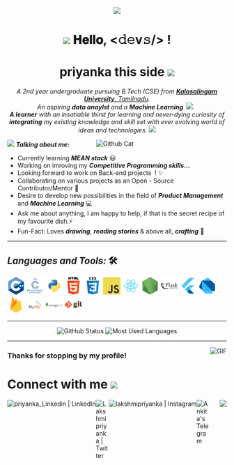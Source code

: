 <p align="center"><img src="https://media.giphy.com/media/yl6yQcefy5GicjC0o1/giphy.gif" width="800px"></p>
<h1 align="center"><img src="https://media.giphy.com/media/CV8n4vC6r9b5J3JZd9/giphy.gif" width="30px">  𝐇𝐞𝐥𝐥𝐨, <𝚍𝚎v𝚜/> ! 
<br>
<h1 align="center">priyanka this side  <img src="https://media.giphy.com/media/L1R1tvI9svkIWwpVYr/giphy.gif" width="120px">
</h1>

<p align="center">
  <em>
    A 2nd year undergraduate pursuing B.Tech (CSE) from <a href="https://aktu.ac.in/"> <b>Kalasalingam University</b>, Tamilnadu</a>. <br>
    An aspiring <b>data anaylst</b>  and a <b>Machine Learning </b>&nbsp<img src="https://media.giphy.com/media/7TcdtHOCxo3meUvPgj/giphy.gif" width="30px"> &nbsp <br><b>A learner</b>
    with an insatiable thirst for learning and never-dying curiosity of <b>integrating</b> my existing knowledge and skill set with ever evolving world of ideas and technologies. <img src="https://media.giphy.com/media/fUXZfIDUl8K7lJJ9KK/giphy.gif" width="40px">
  </em>
</p>

<img align="right" width=300px alt="Github Cat" src="https://camo.githubusercontent.com/3b7c592ede97b6138ffd4b1cc1541c2f3b11fd39/687474703a2f2f33312e6d656469612e74756d626c722e636f6d2f31376665613932306666333665663466356238373764353231366137616164392f74756d626c725f6d6f39786a65387a5a34317163626975666f315f313238302e676966" />

 <img src="https://media.giphy.com/media/ObNTw8Uzwy6KQ/giphy.gif" width="30px">&nbsp;**_Talking about me:_**

- Currently learning **_MEAN stack_** :smiley:
- Working on imroving my **_Competitive Programming skills..._**
- Looking forward to work on Back-end projects &nbsp;! :sparkles:
- Collaborating on various projects as an Open - Source Contributor/Mentor :rocket:
- Desire to develop new possibilities in the field of **_Product Management_** and **_Machine Learning_** 💻
- Ask me about anything, I am happy to help, if that is the secret recipe of my favourite dish.⚡️
- Fun-Fact: Loves **_drawing_**, **_reading stories_** & above all, **_crafting_** :sparkling_heart:

<hr>

## _Languages and Tools:_ 🛠  

<code><img height="40" src="https://raw.githubusercontent.com/github/explore/80688e429a7d4ef2fca1e82350fe8e3517d3494d/topics/cpp/cpp.png"></code>
<code><img height="40" src="https://raw.githubusercontent.com/github/explore/80688e429a7d4ef2fca1e82350fe8e3517d3494d/topics/c/c.png"></code>
<code><img height="40" src="https://raw.githubusercontent.com/github/explore/80688e429a7d4ef2fca1e82350fe8e3517d3494d/topics/python/python.png"></code>
<code><img height="40" src="https://raw.githubusercontent.com/github/explore/80688e429a7d4ef2fca1e82350fe8e3517d3494d/topics/html/html.png"></code>
<code><img height="40" src="https://raw.githubusercontent.com/github/explore/5c058a388828bb5fde0bcafd4bc867b5bb3f26f3/topics/css/css.png"></code>
<code><img height="40" src="https://raw.githubusercontent.com/github/explore/80688e429a7d4ef2fca1e82350fe8e3517d3494d/topics/javascript/javascript.png"></code>
<code><img height="40" src="https://raw.githubusercontent.com/github/explore/80688e429a7d4ef2fca1e82350fe8e3517d3494d/topics/react/react.png"></code>
<code><img height="40" src="https://raw.githubusercontent.com/github/explore/80688e429a7d4ef2fca1e82350fe8e3517d3494d/topics/nodejs/nodejs.png"></code>
<code><img height="40" src="https://raw.githubusercontent.com/github/explore/80688e429a7d4ef2fca1e82350fe8e3517d3494d/topics/flask/flask.png"></code>
<code><img height="40" src="https://raw.githubusercontent.com/github/explore/80688e429a7d4ef2fca1e82350fe8e3517d3494d/topics/flutter/flutter.png"></code>
<code><img height="40" src="https://raw.githubusercontent.com/github/explore/80688e429a7d4ef2fca1e82350fe8e3517d3494d/topics/dart/dart.png"></code>
<code><img height="40" src="https://raw.githubusercontent.com/github/explore/80688e429a7d4ef2fca1e82350fe8e3517d3494d/topics/firebase/firebase.png"></code>
<code><img height="40" src="https://raw.githubusercontent.com/github/explore/80688e429a7d4ef2fca1e82350fe8e3517d3494d/topics/mysql/mysql.png"></code>
<code><img height="40" src="https://raw.githubusercontent.com/github/explore/80688e429a7d4ef2fca1e82350fe8e3517d3494d/topics/mongodb/mongodb.png"></code>
<code><img height="40" src="https://raw.githubusercontent.com/github/explore/80688e429a7d4ef2fca1e82350fe8e3517d3494d/topics/git/git.png"></code>
<br>
<hr>

<p align="center">
<!---<i><b><h2> GitHub Stats...📈  </b></i></h2>--->
<img src="https://github-readme-stats.vercel.app/api?username=lakshmipriyanka&count_private=true&show_icons=true&theme=radical" alt="GitHub Status" width="450px">
<img src = "https://github-readme-stats.vercel.app/api/top-langs/?username=lakshmipriyanka&show_icons=true&layout=compact&theme=radical" alt="Most Used Languages" width="380px">
</p>

</details>
<hr>
<img align="right" alt="GIF" height="60px" src="https://media.giphy.com/media/du3J3cXyzhj75IOgvA/giphy.gif" />
<h3><b> Thanks for stopping by my profile! </b></h3>


# Connect with me <img src="https://media.giphy.com/media/xT9DPIlGnuHpr2yObu/giphy.gif" height="50px">


[<img align="left" alt="priyanka_Linkedin | LinkedIn" height="30px" src="https://www.flaticon.com/svg/static/icons/svg/725/725337.svg"/>](https://www.linkedin.com/in/lakshmi-priyanka-imadabattina-46219a217)

<a href="https://twitter.com/Priyank80427845?s=08">
  <img align="left" alt="Lakshmi priyanka | Twitter" width="30px" src="https://cdn.jsdelivr.net/npm/simple-icons@v3/icons/twitter.svg" />
</a>

[<img align="left" alt="lakshmipriyanka | Instagram" height="30px" src="https://image.flaticon.com/icons/svg/725/725278.svg" />](https://www.instagram.com/_priyanka_il)

<a href="https://t.me/Lakshmi_priyanka_imadabattina">
  <img align="left" alt="Ankita's Telegram" width="30px" src="https://cdn.jsdelivr.net/npm/simple-icons@v3/icons/telegram.svg" />
</a>

<img align="right" src="http://estruyf-github.azurewebsites.net/api/VisitorHit?user=saloniankita&repo=lakshmipriyanka&countColorcountColor&countColor=%237B1E7B"/>
